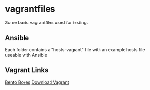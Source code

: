 # vagrantfiles
Some basic vagrantfiles used for testing.  
## Ansible
Each folder contains a "hosts-vagrant" file with an example hosts file useable with Ansible
## Vagrant Links
[Bento Boxes](https://app.vagrantup.com/bento)
[Download Vagrant](https://www.vagrantup.com/downloads.html)
